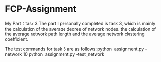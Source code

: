# FCP-Assignment
My Part：task 3
The part I personally completed is task 3, 
which is mainly the calculation of the average degree of network nodes, 
the calculation of the average network path length and the average network clustering coefficient.

The test commands for task 3 are as follows:
python  assignment.py -network 10
python  assignment.py -test_network
